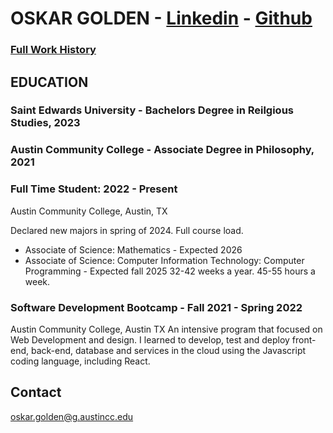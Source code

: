 
# OSKAR GOLDEN  -  [Linkedin](https://www.linkedin.com/in/oskar-golden>) -  [Github](https://www.github.com/oskargolden)

### [Full Work History](https://github.com/oskargolden/me/blob/main/long_resume.md)

## EDUCATION                                                                 

### Saint Edwards University - Bachelors Degree in Reilgious Studies, 2023

### Austin Community College - Associate Degree in Philosophy, 2021

### Full Time Student: 2022 - Present

Austin Community College, Austin, TX

Declared new majors in spring of 2024. Full course load.

- Associate of Science: Mathematics - Expected 2026
- Associate of Science: Computer Information Technology: Computer Programming - Expected fall 2025 32-42 weeks a year. 45-55 hours a week.

### Software Development Bootcamp - Fall 2021 - Spring 2022

Austin Community College, Austin TX
An intensive program that focused on Web Development and design. I learned to develop, test and deploy front-end, back-end, database and services in the cloud using the Javascript coding language, including React.



## Contact
oskar.golden@g.austincc.edu
  










